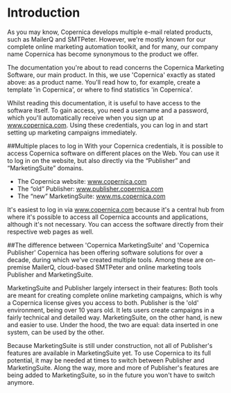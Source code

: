 # Introduction
As you may know, Copernica develops multiple e-mail related products, such as MailerQ and SMTPeter. However, we're mostly known for our complete online marketing automation toolkit, and for many, our company name Copernica has become synonymous to the product we offer.

The documentation you're about to read concerns the Copernica Marketing Software, our main product. In this, we use 'Copernica' exactly as stated above: as a product name. You'll read how to, for example, create a template 'in Copernica', or where to find statistics 'in Copernica'.

Whilst reading this documentation, it is useful to have access to the software itself. To gain access, you need a username and a password, which you'll automatically receive when you sign up at www.copernica.com. Using these credentials, you can log in and start setting up marketing campaigns immediately.

##Multiple places to log in
With your Copernica credentials, it is possible to access Copernica software on different places on the Web. You can use it to log in on the website, but also directly via the “Publisher” and “MarketingSuite” domains. 

- The Copernica website: www.copernica.com
- The “old” Publisher: www.publisher.copernica.com
- The “new” MarketingSuite: www.ms.copernica.com

It's easiest to log in via www.copernica.com because it's a central hub from where it's possible to access all Copernica accounts and applications, although it's not necessary. You can access the software directly from their respective web pages as well.

##The difference between 'Copernica MarketingSuite' and 'Copernica Publisher'
Copernica has been offering software solutions for over a decade, during which we've created multiple tools. Among these are on-premise MailerQ, cloud-based SMTPeter and online marketing tools Publisher and MarketingSuite.

MarketingSuite and Publisher largely intersect in their features: Both tools are meant for creating complete online marketing campaigns, which is why a Copernica license gives you access to both. Publisher is the 'old' environment, being over 10 years old. It lets users create campaigns in a fairly technical and detailed way. MarketingSuite, on the other hand, is new and easier to use. Under the hood, the two are equal: data inserted in one system, can be used by the other.

Because MarketingSuite is still under construction, not all of Publisher's features are available in MarketingSuite yet. To use Copernica to its full potential, it may be needed at times to switch between Publisher and MarketingSuite. Along the way, more and more of Publisher's features are being added to MarketingSuite, so in the future you won't have to switch anymore.
